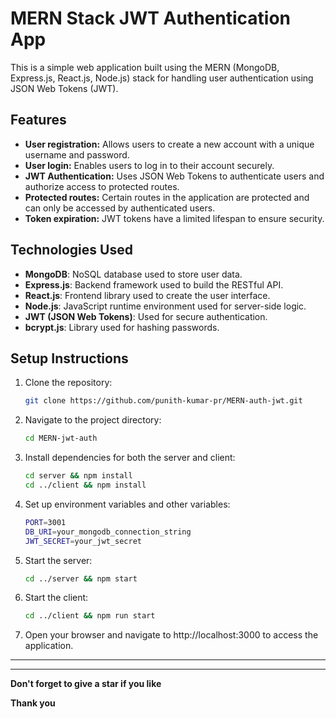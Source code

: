 # MERN Stack JWT Authentication App

This is a simple web application built using the MERN (MongoDB, Express.js, React.js, Node.js) stack for handling user authentication using JSON Web Tokens (JWT).

## Features

- **User registration:** Allows users to create a new account with a unique username and password.
- **User login:** Enables users to log in to their account securely.
- **JWT Authentication:** Uses JSON Web Tokens to authenticate users and authorize access to protected routes.
- **Protected routes:** Certain routes in the application are protected and can only be accessed by authenticated users.
- **Token expiration:** JWT tokens have a limited lifespan to ensure security.

## Technologies Used

- **MongoDB**: NoSQL database used to store user data.
- **Express.js**: Backend framework used to build the RESTful API.
- **React.js**: Frontend library used to create the user interface.
- **Node.js**: JavaScript runtime environment used for server-side logic.
- **JWT (JSON Web Tokens)**: Used for secure authentication.
- **bcrypt.js**: Library used for hashing passwords.

## Setup Instructions

1. Clone the repository:
   ```bash
   git clone https://github.com/punith-kumar-pr/MERN-auth-jwt.git
   ``` 

2. Navigate to the project directory:

    ```bash
    cd MERN-jwt-auth
    ```
   
3. Install dependencies for both the server and client:

   ```bash
   cd server && npm install
   cd ../client && npm install
   ```

4. Set up environment variables and other variables:

    ```bash
    PORT=3001
    DB_URI=your_mongodb_connection_string
    JWT_SECRET=your_jwt_secret
    ```

5. Start the server:
    ```bash
   cd ../server && npm start
    ```

6. Start the client:
    ```bash
   cd ../client && npm run start
    ```

7. Open your browser and navigate to http://localhost:3000 to access the application.

***
------

**Don't forget to give a star if you like**

**Thank you**


